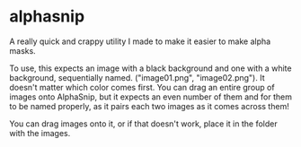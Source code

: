 # alphasnip

A really quick and crappy utility I made to make it easier to make alpha masks.

To use, this expects an image with a black background and one with a white background, sequentially named. ("image01.png", "image02.png"). It doesn't matter which color comes first. You can drag an entire group of images onto AlphaSnip, but it expects an even number of them and for them to be named properly, as it pairs each two images as it comes across them!

You can drag images onto it, or if that doesn't work, place it in the folder with the images.
